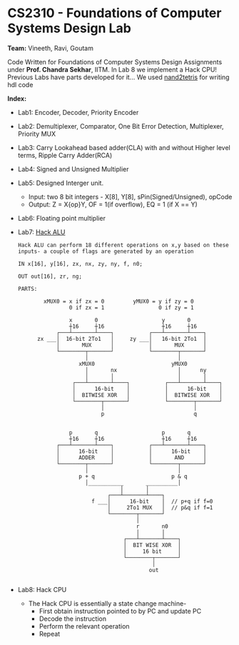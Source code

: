 # CS2310 - Foundations of Computer Systems Design Lab
**Team:** Vineeth, Ravi, Goutam

Code Written for Foundations of Computer Systems Design Assignments under **Prof. Chandra Sekhar**, IITM.
In Lab 8 we implement a Hack CPU! Previous Labs have parts developed for it...
We used [nand2tetris](https://www.nand2tetris.org/) for writing hdl code

**Index:**
* Lab1: Encoder, Decoder, Priority Encoder
* Lab2: Demultiplexer, Comparator, One Bit Error Detection, Multiplexer, Priority MUX
* Lab3: Carry Lookahead based adder(CLA) with and without Higher level terms, Ripple Carry Adder(RCA)
* Lab4: Signed and Unsigned Multiplier
* Lab5: Designed Interger unit.
    * Input: two 8 bit integers - X[8], Y[8], sPin(Signed/Unsigned), opCode
    * Output: Z = X{op}Y, OF = 1(if overflow), EQ = 1 (if X == Y)
* Lab6: Floating point multiplier
* Lab7: [Hack ALU](https://github.com/Vineeth-Kada/CS2310/blob/main/lab07/HackALU.hdl)

    ```
    Hack ALU can perform 18 different operations on x,y based on these inputs- a couple of flags are generated by an operation
    
    IN x[16], y[16], zx, nx, zy, ny, f, n0;
    
    OUT out[16], zr, ng;

    PARTS:

            xMUX0 = x if zx = 0         yMUX0 = y if zy = 0
                    0 if zx = 1                 0 if zy = 1

                    x       0                    y       0      
                    ┼16     ┼16                  ┼16     ┼16
                ┌───┴───────┴────┐           ┌───┴───────┴────┐
          zx ___│  16-bit 2To1   │     zy ___│   16-bit 2To1  │
                │       MUX      │           │       MUX      │
                └────────┬───────┘           └────────┬───────┘
                         │                            │   
                       xMUX0                        yMUX0      
                         │       nx                   │      ny   
                         │       │                    │       │  
                     ┌───┴───────┴────┐           ┌───┴───────┴────┐
                     │      16-bit    │           │      16-bit    │
                     │  BITWISE XOR   │           │  BITWISE XOR   │
                     └────────┬───────┘           └────────┬───────┘
                              │                            │   
                              p                            q
        

                    p       q                    p       q      
                    ┼16     ┼16                  ┼16     ┼16
                ┌───┴───────┴────┐           ┌───┴───────┴────┐
                │      16-bit    │           │      16-bit    │
                │      ADDER     │           │       AND      │
                └────────┬───────┘           └────────┬───────┘
                         │                            │   
                       p + q                        p & q
                         │___________       __________│   
                                    │       │         
                                ┌───┴───────┴────┐           
                           f ___│      16-bit    │  // p+q if f=0        
                                │     2To1 MUX   │  // p&q if f=1         
                                └────────┬───────┘           
                                         │                             
                                         r       n0
                                         │       │         
                                     ┌───┴───────┴────┐           
                                     │  BIT WISE XOR  │         
                                     │     16 bit     │         
                                     └────────┬───────┘           
                                              │                             
                                             out                            
        

    ```

        
        
* Lab8: Hack CPU
   * The Hack CPU is essentially a state change machine-
      * First obtain instruction pointed to by PC and update PC
      * Decode the instruction
      * Perform the relevant operation
      * Repeat
